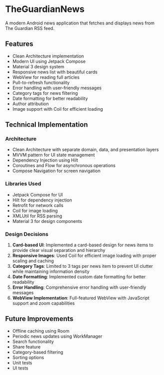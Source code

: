 # TheGuardianNews

A modern Android news application that fetches and displays news from The Guardian RSS feed.

## Features

- Clean Architecture implementation
- Modern UI using Jetpack Compose
- Material 3 design system
- Responsive news list with beautiful cards
- WebView for reading full articles
- Pull-to-refresh functionality
- Error handling with user-friendly messages
- Category tags for news filtering
- Date formatting for better readability
- Author attribution
- Image support with Coil for efficient loading

## Technical Implementation

### Architecture
- Clean Architecture with separate domain, data, and presentation layers
- MVVM pattern for UI state management
- Dependency Injection using Hilt
- Coroutines and Flow for asynchronous operations
- Compose Navigation for screen navigation

### Libraries Used
- Jetpack Compose for UI
- Hilt for dependency injection
- Retrofit for network calls
- Coil for image loading
- XMLUtil for RSS parsing
- Material 3 for design components

### Design Decisions
1. **Card-based UI**: Implemented a card-based design for news items to provide clear visual separation and hierarchy
2. **Responsive Images**: Used Coil for efficient image loading with proper scaling and caching
3. **Category Tags**: Limited to 3 tags per news item to prevent UI clutter while maintaining information density
4. **Date Formatting**: Implemented custom date formatting for better readability
5. **Error Handling**: Comprehensive error handling with user-friendly messages
6. **WebView Implementation**: Full-featured WebView with JavaScript support and zoom capabilities

## Future Improvements
- Offline caching using Room
- Periodic news updates using WorkManager
- Search functionality
- Share feature
- Category-based filtering
- Sorting options
- Unit tests
- UI tests 